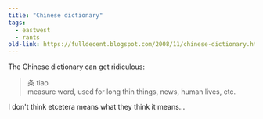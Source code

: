 ```yaml
---
title: "Chinese dictionary"
tags: 
  - eastwest
  - rants	
old-link: https://fulldecent.blogspot.com/2008/11/chinese-dictionary.html
---
```


The Chinese dictionary can get ridiculous:

> 条 tiao<br />
> measure word, used for long thin things, news, human lives, etc.

I don't think etcetera means what they think it means...